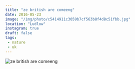 ```yaml
---
title: "ze british are comeeng"
date: 2016-05-23
image: "/img/photo/c5414911c3059b7cf563b8f4d8c51fbb.jpg"
location: "Ludlow"
instagram: true
draft: false
tags:
 - nature
 - uk
---
```


![ze british are comeeng](/img/photo/c5414911c3059b7cf563b8f4d8c51fbb.jpg)

